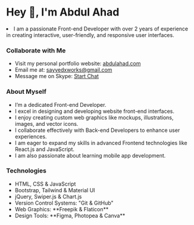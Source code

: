 <h1 align="left">Hey 👋, I'm Abdul Ahad</h1>
<li>I am a passionate Front-end Developer with over 2 years of experience in creating interactive, user-friendly, and responsive user interfaces.</li>

<h3 align="left">Collaborate with Me</h3>
<ul>
  <li>Visit my personal portfolio website: <a href="https://abdullahad123.github.io/abdulahad-portfolio/" target="_blank">abdulahad.com</a></li>
  <li>Email me at: <a href="mailto:sayyedxworks@gmail.com" target="_blank">sayyedxworks@gmail.com</a></li>
  <li>Message me on Skype: <a href="skype:live:.cid.3104299a6ee49fd?chat" target="_blank">Start Chat</a></li>
</ul>

<h3 align="left">About Myself</h3>
<ul>
  <li>I’m a dedicated Front-end Developer.</li>
  <li>I excel in designing and developing website front-end interfaces.</li>
  <li>I enjoy creating custom web graphics like mockups, illustrations, images, and vector icons.</li>
  <li>I collaborate effectively with Back-end Developers to enhance user experiences.</li>
  <li>I am eager to expand my skills in advanced Frontend technologies like React.js and JavaScript.</li>
  <li>I am also passionate about learning mobile app development.</li>
</ul>

<h3 align="left">Technologies</h3>
<ul>
  <li>HTML, CSS & JavaScript</li>
  <li>Bootstrap, Tailwind & Material UI</li>
  <li>jQuery, Swiper.js & Chart.js</li>
  <li>Version Control Systems: "Git & GitHub"</li>
  <li>Web Graphics: **Freepik & Flaticon**</li>
  <li>Design Tools: **Figma, Photopea & Canva**</li>
</ul>
